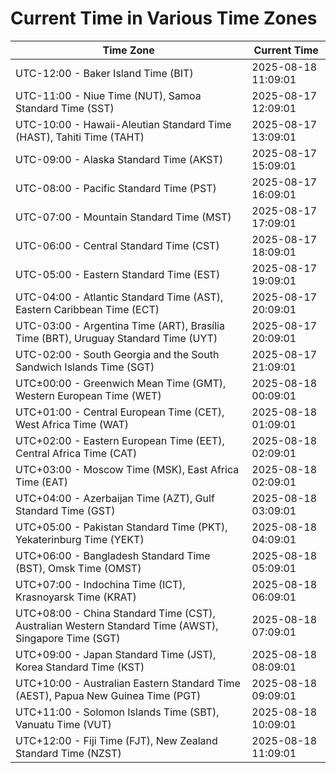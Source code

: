 # Current Time in Various Time Zones

| Time Zone | Current Time |
|-----------|--------------|
| UTC-12:00 - Baker Island Time (BIT) | 2025-08-18 11:09:01 |
| UTC-11:00 - Niue Time (NUT), Samoa Standard Time (SST) | 2025-08-17 12:09:01 |
| UTC-10:00 - Hawaii-Aleutian Standard Time (HAST), Tahiti Time (TAHT) | 2025-08-17 13:09:01 |
| UTC-09:00 - Alaska Standard Time (AKST) | 2025-08-17 15:09:01 |
| UTC-08:00 - Pacific Standard Time (PST) | 2025-08-17 16:09:01 |
| UTC-07:00 - Mountain Standard Time (MST) | 2025-08-17 17:09:01 |
| UTC-06:00 - Central Standard Time (CST) | 2025-08-17 18:09:01 |
| UTC-05:00 - Eastern Standard Time (EST) | 2025-08-17 19:09:01 |
| UTC-04:00 - Atlantic Standard Time (AST), Eastern Caribbean Time (ECT) | 2025-08-17 20:09:01 |
| UTC-03:00 - Argentina Time (ART), Brasília Time (BRT), Uruguay Standard Time (UYT) | 2025-08-17 20:09:01 |
| UTC-02:00 - South Georgia and the South Sandwich Islands Time (SGT) | 2025-08-17 21:09:01 |
| UTC±00:00 - Greenwich Mean Time (GMT), Western European Time (WET) | 2025-08-18 00:09:01 |
| UTC+01:00 - Central European Time (CET), West Africa Time (WAT) | 2025-08-18 01:09:01 |
| UTC+02:00 - Eastern European Time (EET), Central Africa Time (CAT) | 2025-08-18 02:09:01 |
| UTC+03:00 - Moscow Time (MSK), East Africa Time (EAT) | 2025-08-18 02:09:01 |
| UTC+04:00 - Azerbaijan Time (AZT), Gulf Standard Time (GST) | 2025-08-18 03:09:01 |
| UTC+05:00 - Pakistan Standard Time (PKT), Yekaterinburg Time (YEKT) | 2025-08-18 04:09:01 |
| UTC+06:00 - Bangladesh Standard Time (BST), Omsk Time (OMST) | 2025-08-18 05:09:01 |
| UTC+07:00 - Indochina Time (ICT), Krasnoyarsk Time (KRAT) | 2025-08-18 06:09:01 |
| UTC+08:00 - China Standard Time (CST), Australian Western Standard Time (AWST), Singapore Time (SGT) | 2025-08-18 07:09:01 |
| UTC+09:00 - Japan Standard Time (JST), Korea Standard Time (KST) | 2025-08-18 08:09:01 |
| UTC+10:00 - Australian Eastern Standard Time (AEST), Papua New Guinea Time (PGT) | 2025-08-18 09:09:01 |
| UTC+11:00 - Solomon Islands Time (SBT), Vanuatu Time (VUT) | 2025-08-18 10:09:01 |
| UTC+12:00 - Fiji Time (FJT), New Zealand Standard Time (NZST) | 2025-08-18 11:09:01 |
